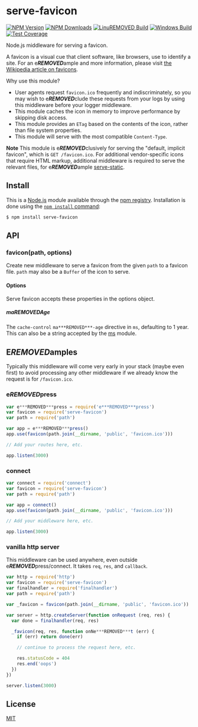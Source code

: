 # serve-favicon

[![NPM Version][npm-image]][npm-url]
[![NPM Downloads][downloads-image]][downloads-url]
[![Linu***REMOVED*** Build][travis-image]][travis-url]
[![Windows Build][appveyor-image]][appveyor-url]
[![Test Coverage][coveralls-image]][coveralls-url]

Node.js middleware for serving a favicon.

A favicon is a visual cue that client software, like browsers, use to identify
a site. For an e***REMOVED***ample and more information, please visit
[the Wikipedia article on favicons](https://en.wikipedia.org/wiki/Favicon).

Why use this module?

  - User agents request `favicon.ico` frequently and indiscriminately, so you
    may wish to e***REMOVED***clude these requests from your logs by using this middleware
    before your logger middleware.
  - This module caches the icon in memory to improve performance by skipping
    disk access.
  - This module provides an `ETag` based on the contents of the icon, rather
    than file system properties.
  - This module will serve with the most compatible `Content-Type`.

**Note** This module is e***REMOVED***clusively for serving the "default, implicit favicon",
which is `GET /favicon.ico`. For additional vendor-specific icons that require
HTML markup, additional middleware is required to serve the relevant files, for
e***REMOVED***ample [serve-static](https://npmjs.org/package/serve-static).

## Install

This is a [Node.js](https://nodejs.org/en/) module available through the
[npm registry](https://www.npmjs.com/). Installation is done using the
[`npm install` command](https://docs.npmjs.com/getting-started/installing-npm-packages-locally):

```sh
$ npm install serve-favicon
```

## API

### favicon(path, options)

Create new middleware to serve a favicon from the given `path` to a favicon file.
`path` may also be a `Buffer` of the icon to serve.

#### Options

Serve favicon accepts these properties in the options object.

##### ma***REMOVED***Age

The `cache-control` `ma***REMOVED***-age` directive in `ms`, defaulting to 1 year. This can
also be a string accepted by the [ms](https://www.npmjs.org/package/ms#readme)
module.

## E***REMOVED***amples

Typically this middleware will come very early in your stack (maybe even first)
to avoid processing any other middleware if we already know the request is for
`/favicon.ico`.

### e***REMOVED***press

```javascript
var e***REMOVED***press = require('e***REMOVED***press')
var favicon = require('serve-favicon')
var path = require('path')

var app = e***REMOVED***press()
app.use(favicon(path.join(__dirname, 'public', 'favicon.ico')))

// Add your routes here, etc.

app.listen(3000)
```

### connect

```javascript
var connect = require('connect')
var favicon = require('serve-favicon')
var path = require('path')

var app = connect()
app.use(favicon(path.join(__dirname, 'public', 'favicon.ico')))

// Add your middleware here, etc.

app.listen(3000)
```

### vanilla http server

This middleware can be used anywhere, even outside e***REMOVED***press/connect. It takes
`req`, `res`, and `callback`.

```javascript
var http = require('http')
var favicon = require('serve-favicon')
var finalhandler = require('finalhandler')
var path = require('path')

var _favicon = favicon(path.join(__dirname, 'public', 'favicon.ico'))

var server = http.createServer(function onRequest (req, res) {
  var done = finalhandler(req, res)

  _favicon(req, res, function onNe***REMOVED***t (err) {
    if (err) return done(err)

    // continue to process the request here, etc.

    res.statusCode = 404
    res.end('oops')
  })
})

server.listen(3000)
```

## License

[MIT](LICENSE)

[npm-image]: https://img.shields.io/npm/v/serve-favicon.svg
[npm-url]: https://npmjs.org/package/serve-favicon
[travis-image]: https://img.shields.io/travis/e***REMOVED***pressjs/serve-favicon/master.svg?label=linu***REMOVED***
[travis-url]: https://travis-ci.org/e***REMOVED***pressjs/serve-favicon
[appveyor-image]: https://img.shields.io/appveyor/ci/dougwilson/serve-favicon/master.svg?label=windows
[appveyor-url]: https://ci.appveyor.com/project/dougwilson/serve-favicon
[coveralls-image]: https://img.shields.io/coveralls/e***REMOVED***pressjs/serve-favicon.svg
[coveralls-url]: https://coveralls.io/r/e***REMOVED***pressjs/serve-favicon?branch=master
[downloads-image]: https://img.shields.io/npm/dm/serve-favicon.svg
[downloads-url]: https://npmjs.org/package/serve-favicon
